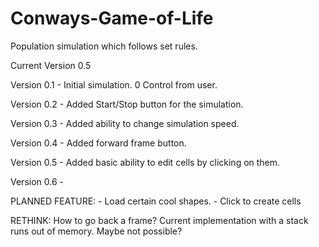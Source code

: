 Conways-Game-of-Life
====================

Population simulation which follows set rules.


Current Version 0.5

Version 0.1 - Initial simulation. 0 Control from user.

Version 0.2 - Added Start/Stop button for the simulation.

Version 0.3 - Added ability to change simulation speed.

Version 0.4 - Added forward frame button.

Version 0.5 - Added basic ability to edit cells by clicking on them.

Version 0.6 -
			
PLANNED FEATURE: - Load certain cool shapes.
				 - Click to create cells

RETHINK: How to go back a frame? Current implementation with a stack runs out of memory. Maybe not possible?
